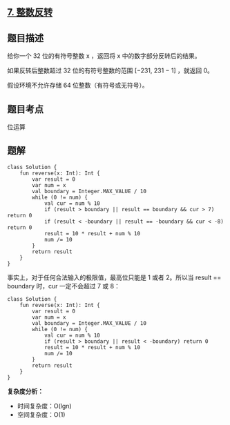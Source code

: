 ## [7. 整数反转](https://leetcode.cn/problems/reverse-integer/description/)

## 题目描述

给你一个 32 位的有符号整数 x ，返回将 x 中的数字部分反转后的结果。

如果反转后整数超过 32 位的有符号整数的范围 [−231,  231 − 1] ，就返回 0。

假设环境不允许存储 64 位整数（有符号或无符号）。

## 题目考点

位运算

## 题解

```
class Solution {
    fun reverse(x: Int): Int {
        var result = 0
        var num = x
        val boundary = Integer.MAX_VALUE / 10
        while (0 != num) {
            val cur = num % 10
            if (result > boundary || result == boundary && cur > 7) return 0
            if (result < -boundary || result == -boundary && cur < -8) return 0
            result = 10 * result + num % 10
            num /= 10
        }
        return result
    }
}
```

事实上，对于任何合法输入的极限值，最高位只能是 1 或者 2。所以当 result == boundary 时，cur 一定不会超过 7 或 8：

```
class Solution {
    fun reverse(x: Int): Int {
        var result = 0
        var num = x
        val boundary = Integer.MAX_VALUE / 10
        while (0 != num) {
            val cur = num % 10
            if (result > boundary || result < -boundary) return 0
            result = 10 * result + num % 10
            num /= 10
        }
        return result
    }
}
```

**复杂度分析：**

- 时间复杂度：O(lgn)
- 空间复杂度：O(1) 
